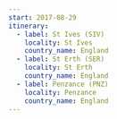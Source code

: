 ```yaml
---
start: 2017-08-29
itinerary:
  - label: St Ives (SIV)
    locality: St Ives
    country_name: England
  - label: St Erth (SER)
    locality: St Erth
    country_name: England
  - label: Penzance (PNZ)
    locality: Penzance
    country_name: England
---
```

